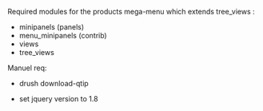 Required modules for the products mega-menu which extends tree_views :
- minipanels (panels)
- menu_minipanels (contrib)
- views
- tree_views

Manuel req:
- drush download-qtip

- set jquery version to 1.8
